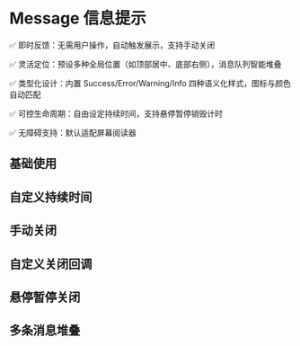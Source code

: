 # Message 信息提示

✅ 即时反馈：无需用户操作，自动触发展示，支持手动关闭

✅ 灵活定位：预设多种全局位置（如顶部居中、底部右侧），消息队列智能堆叠

✅ 类型化设计：内置 Success/Error/Warning/Info 四种语义化样式，图标与颜色自动匹配

✅ 可控生命周期：自由设定持续时间，支持悬停暂停销毁计时

✅ 无障碍支持：默认适配屏幕阅读器

## 基础使用

<demo vue="./example/base.vue" />

## 自定义持续时间

<demo vue="./example/duration.vue" />

## 手动关闭

<demo vue="./example/closeable.vue" />

## 自定义关闭回调

<demo vue="./example/close-callback.vue" />

## 悬停暂停关闭

<demo vue="./example/hover-pause.vue" />

## 多条消息堆叠

<demo vue="./example/queue.vue" />